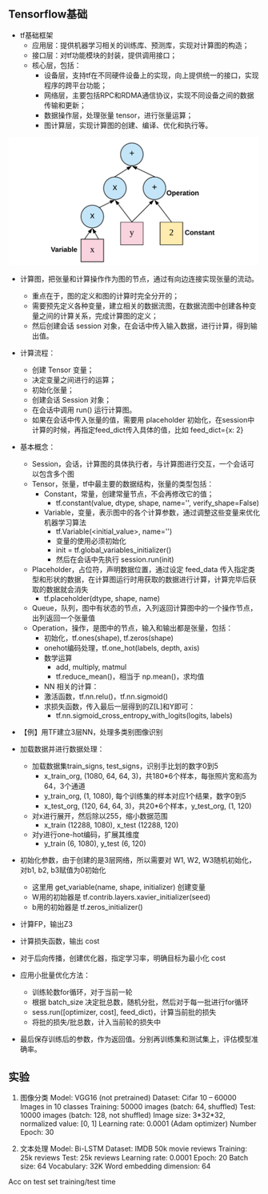 ## Tensorflow基础
* tf基础框架
    * 应用层：提供机器学习相关的训练库、预测库，实现对计算图的构造；
    * 接口层：对tf功能模块的封装，提供调用接口；
    * 核心层，包括：
        * 设备层，支持tf在不同硬件设备上的实现，向上提供统一的接口，实现程序的跨平台功能；
        * 网络层，主要包括RPC和RDMA通信协议，实现不同设备之间的数据传输和更新；
        * 数据操作层，处理张量 tensor，进行张量运算；
        * 图计算层，实现计算图的创建、编译、优化和执行等。

<img src="imgs/cp_graph1.png" width="500">

* 计算图，把张量和计算操作作为图的节点，通过有向边连接实现张量的流动。
    * 重点在于，图的定义和图的计算时完全分开的；
    * 需要预先定义各种变量，建立相关的数据流图，在数据流图中创建各种变量之间的计算关系，完成计算图的定义；
    * 然后创建会话 session 对象，在会话中传入输入数据，进行计算，得到输出值。
* 计算流程：
    * 创建 Tensor 变量；
    * 决定变量之间进行的运算；
    * 初始化张量；
    * 创建会话 Session 对象；
    * 在会话中调用 run() 运行计算图。
    * 如果在会话中传入张量的值，需要用 placeholder 初始化，在session中计算的时候，再指定feed_dict传入具体的值，比如 feed_dict={x: 2}
* 基本概念：
    * Session，会话，计算图的具体执行者，与计算图进行交互，一个会话可以包含多个图
    * Tensor，张量，tf中最主要的数据结构，张量的类型包括：
        * Constant，常量，创建常量节点，不会再修改它的值；
            * tf.constant(value, dtype, shape, name='', verify_shape=False)
        * Variable，变量，表示图中的各个计算参数，通过调整这些变量来优化机器学习算法
            * tf.Variable(<initial_value>, name='')
            * 变量的使用必须初始化
            * init = tf.global_variables_initializer()
            * 然后在会话中先执行 session.run(init)
    * Placeholder，占位符，声明数据位置，通过设定 feed_data 传入指定类型和形状的数据，在计算图运行时用获取的数据进行计算，计算完毕后获取的数据就会消失
        * tf.placeholder(dtype, shape, name)
    * Queue，队列，图中有状态的节点，入列返回计算图中的一个操作节点，出列返回一个张量值
    * Operation，操作，是图中的节点，输入和输出都是张量，包括：
        * 初始化，tf.ones(shape), tf.zeros(shape)
        * onehot编码处理，tf.one_hot(labels, depth, axis)
        * 数学运算
            * add, multiply, matmul
            * tf.reduce_mean()，相当于 np.mean()，求均值
        * NN 相关的计算：
        * 激活函数，tf.nn.relu()，tf.nn.sigmoid()
        * 求损失函数，传入最后一层得到的Z[L]和Y即可：
            * tf.nn.sigmoid_cross_entropy_with_logits(logits, labels)

* 【例】用TF建立3层NN，处理多类别图像识别
* 加载数据并进行数据处理：
    - 加载数据集train_signs, test_signs，识别手比划的数字0到5
        - x_train_org, (1080, 64, 64, 3)，共180\*6个样本，每张照片宽和高为64，3个通道
        - y_train_org, (1, 1080), 每个训练集的样本对应1个结果，数字0到5
        - x_test_org, (120, 64, 64, 3)，共20\*6个样本，y_test_org, (1, 120)
    - 对x进行展开，然后除以255，缩小数据范围
        - x_train (12288, 1080), x_test (12288, 120)
    - 对y进行one-hot编码，扩展其维度
        - y_train (6, 1080), y_test (6, 120)
* 初始化参数，由于创建的是3层网络，所以需要对 W1, W2, W3随机初始化，对b1, b2, b3赋值为0初始化
    * 这里用 get_variable(name, shape, initializer) 创建变量
    * W用的初始器是 tf.contrib.layers.xavier_initializer(seed)
    * b用的初始器是 tf.zeros_initializer()
* 计算FP，输出Z3
* 计算损失函数，输出 cost
* 对于后向传播，创建优化器，指定学习率，明确目标为最小化 cost
* 应用小批量优化方法：
    * 训练轮数for循环，对于当前一轮
    * 根据 batch_size 决定批总数，随机分批，然后对于每一批进行for循环
    * sess.run([optimizer, cost], feed_dict)，计算当前批的损失
    * 将批的损失/批总数，计入当前轮的损失中
* 最后保存训练后的参数，作为返回值。分别再训练集和测试集上，评估模型准确率。



## 实验
1. 图像分类
Model: VGG16 (not pretrained)
Dataset: Cifar 10 – 60000 Images in 10 classes 
Training: 50000 images (batch: 64, shuffled) 
Test: 10000 images (batch: 128, not shuffled) 
Image size: 3\*32\*32, normalized value: [0, 1]
Learning rate: 0.0001 (Adam optimizer) 
Number Epoch: 30

2. 文本处理
Model: Bi-LSTM
Dataset: IMDB 50k movie reviews
Training: 25k reviews
Test: 25k reviews 
Learning rate: 0.0001
Epoch: 20
Batch size: 64
Vocabulary: 32K
Word embedding dimension: 64

Acc on test set
training/test time